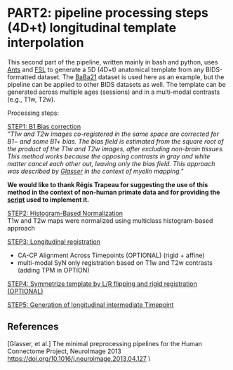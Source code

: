 # PART2: pipeline processing steps **(4D+t)** longitudinal template interpolation

This second part of the pipeline, written mainly in bash and python, uses [Ants](#2)  and [FSL](#2)  to generate a 5D (4D+t) anatomical template from any BIDS-formatted dataset. 
The [BaBa21](#3) dataset is used here as an example, but the pipeline can be applied to other BIDS datasets as well.
The template can be generated across multiple ages (sessions) and in a multi-modal contrasts (e.g., T1w, T2w).

Processing steps:

[STEP1: B1 Bias correction](postprocessing/bias_correction.md) \
_"T1w and T2w images co-registered in the same space are corrected for B1− and some B1+ bias. 
The bias field is estimated from the square root of the product of the T1w and T2w images, after excluding non-brain tissues. 
This method works because the opposing contrasts in gray and white matter cancel each other out, leaving only the bias field. 
This approach was described by [Glasser](#1) in the context of myelin mapping."_

**We would like to thank Régis Trapeau for suggesting the use of this method in the context of non-human primate data and for providing the  [script](postprocessing/T1xT2BiasFieldCorrection.sh) used to implement it.**

[STEP2: Histogram-Based Normalization ](postprocessing/hist_normalization.md) \
T1w and T2w maps were normalized using multiclass histogram-based approach

[STEP3: Longitudinal registration](postprocessing/longitudinal_registration.md)
- CA-CP Alignment Across Timepoints (OPTIONAL) (rigid + affine)
- multi-modal SyN only registration based on T1w and T2w contrasts (adding TPM in OPTION)

[STEP4: Symmetrize template by L/R flipping and rigid registration (OPTIONAL)](postprocessing/symmetrize_template.md)

[STEP5: Generation of longitudinal intermediate Timepoint](postprocessing/longitudinal_interpolation.md) 

## References
<a id="1">[Glasser, et al.] The minimal preprocessing pipelines for the Human Connectome Project,
NeuroImage 2013 </a> https://doi.org/10.1016/j.neuroimage.2013.04.127 \
